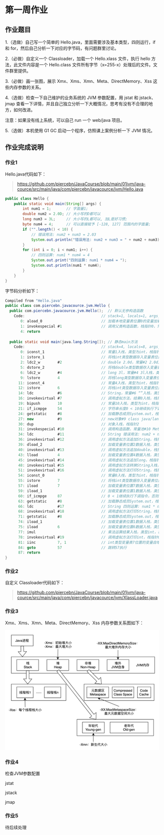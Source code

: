 # 第一周作业

## 作业题目

1.（选做）自己写一个简单的 Hello.java，里面需要涉及基本类型，四则运行，if 和 for，然后自己分析一下对应的字节码，有问题群里讨论。

2.（必做）自定义一个 Classloader，加载一个 Hello.xlass 文件，执行 hello 方法，此文件内容是一个 Hello.class 文件所有字节（x=255-x）处理后的文件。文件群里提供。

3.（必做）画一张图，展示 Xmx、Xms、Xmn、Meta、DirectMemory、Xss 这些内存参数的关系。

4.（选做）检查一下自己维护的业务系统的 JVM 参数配置，用 jstat 和 jstack、jmap 查看一下详情，并且自己独立分析一下大概情况，思考有没有不合理的地方，如何改进。

注意：如果没有线上系统，可以自己 run 一个 web/java 项目。

5.（选做）本机使用 G1 GC 启动一个程序，仿照课上案例分析一下 JVM 情况。

## 作业完成说明

### 作业1

Hello.java代码如下：

> https://github.com/piercebn/JavaCourse/blob/main/01jvm/java-cource/src/main/java/com/piercebn/javacource/jvm/Hello.java

```java
public class Hello {
    public static void main(String[] args) {
        int num1 = 1;       // 字面量1;
        double num2 = 2.0D; // 大小写的D都可以
        long num3 = 3L;     // 大小写的L都可以, 加L是好习惯;
        byte num4 = 4;      // 可以直接赋予 [-128, 127] 范围内的字面量;
        if ("".length() < 10) {
            // 错误用法: num2 + num3 = 2.03
            System.out.println("错误用法: num2 + num3 = " + num2 + num3);
        }
        for (int i = 0; i < num1; i++) {
            // 四则运算: num1 * num4 = 4
            System.out.print("四则运算: num1 * num4 = ");
            System.out.println(num1 * num4);
        }
    }
}
```

字节码分析如下：

```java
Compiled from "Hello.java"
public class com.piercebn.javacource.jvm.Hello {
  public com.piercebn.javacource.jvm.Hello();  // 默认无参构造函数
    Code:                                   // stack=1, locals=1, args_size=1
       0: aload_0                           // 加载本地变量表位置0的变量加载到栈上，类型为类Hello引用，栈指针1
       1: invokespecial #1                  // 调用父类构造函数，栈指针0，常量池#1 Method java/lang/Object."<init>":()V
       4: return

  public static void main(java.lang.String[]); // 静态main方法
    Code:                                   // stack=4, locals=8, args_size=1
       0: iconst_1                          // 常量1入栈，类型为int，栈指针1
       1: istore_1                          // 将栈int类型数据存入变量表位置1，栈指针0
       2: ldc2_w        #2                  // double 2.0d，常量#2 2.0d入栈，类型为double，栈指针2
       5: dstore_2                          // 将栈double类型数据存入变量表位置2，栈指针0
       6: ldc2_w        #4                  // long 3l，常量#4 3l入栈，类型为long，栈指针2
       9: lstore        4                   // 将栈long类型数据存入变量表位置4，栈指针0
      11: iconst_4                          // 常量4入栈，类型为int，栈指针1
      12: istore        6                   // 将栈int类型数据存入变量表位置6，栈指针0
      14: ldc           #6                  // String，常量#6 “”入栈，类型为String，栈指针1
      16: invokevirtual #7                  // 调用虚拟方法，结果0入栈，栈指针1，常量池#7 Method java/lang/String.length:()I
      19: bipush        10                  // 常量10入栈，类型为int，栈指针2
      21: if_icmpge     54                  // 字符串长度0 < 10继续执行下调指令，否则跳转到54执行，栈指针0
      24: getstatic     #8                  // 加载静态成员System.out，栈指针1，常量池#8 Field java/lang/System.out:Ljava/io/PrintStream;
      27: new           #9                  // new对象#9 class java/lang/StringBuilder
      30: dup                               // 对象入栈，栈指针2
      31: invokespecial #10                 // 调用构造函数，常量池#10 Method java/lang/StringBuilder."<init>":()V
      34: ldc           #11                 // String 错误用法: num2 + num3 =，常量#11入栈，类型为String，栈指针3
      36: invokevirtual #12                 // 调用虚拟方法追加String，栈指针2，常量池#12 Method java/lang/StringBuilder.append:(Ljava/lang/String;)Ljava/lang/StringBuilder;
      39: dload_2                           // 加载变量表位置2数据入栈，类型double，栈指针4
      40: invokevirtual #13                 // 调用虚拟方法追加double，栈指针2，常量池#13 Method java/lang/StringBuilder.append:(D)Ljava/lang/StringBuilder;
      43: lload         4                   // 加载变量表位置4数据入栈，类型long，栈指针4
      45: invokevirtual #14                 // 调用虚拟方法追加long，栈指针2，常量池#14 Method java/lang/StringBuilder.append:(J)Ljava/lang/StringBuilder;
      48: invokevirtual #15                 // 调用虚拟方法转换String入栈，栈指针2，常量池#15 Method java/lang/StringBuilder.toString:()Ljava/lang/String;
      51: invokevirtual #16                 // 调用虚拟方法打印String，栈指针0，常量池#16 Method java/io/PrintStream.println:(Ljava/lang/String;)V
      54: iconst_0                          // 常量0入栈，类型为int，栈指针1
      55: istore        7                   // 将栈int类型数据存入变量表位置7，栈指针0
      57: iload         7                   // 加载变量表位置7数据入栈，类型int，栈指针1
      59: iload_1                           // 加载变量表位置1数据入栈，类型int，栈指针2
      60: if_icmpge     87                  // 0 < 1继续执行下调指令，否则跳转到87执行，栈指针0
      63: getstatic     #8                  // 加载静态成员System.out，栈指针1，常量池#8 Field java/lang/System.out:Ljava/io/PrintStream;
      66: ldc           #17                 // String 四则运算: num1 * num4 =，常量#17入栈，类型为String，栈指针2
      68: invokevirtual #18                 // 调用虚拟方法打印String，栈指针0，常量池#18 Method java/io/PrintStream.print:(Ljava/lang/String;)V
      71: getstatic     #8                  // 加载静态成员System.out，栈指针1，常量池#8 Field java/lang/System.out:Ljava/io/PrintStream;
      74: iload_1                           // 加载变量表位置1数据入栈，类型int，栈指针2
      75: iload         6                   // 加载变量表位置6数据入栈，类型int，栈指针3
      77: imul                              // 乘法运算结果入栈，类型int，栈指针2
      78: invokevirtual #19                 // 调用虚拟方法打印int，栈指针0，常量池#19 Method java/io/PrintStream.println:(I)V
      81: iinc          7, 1                // int类型变量表7位置的变量自增1，自增后数值为1
      84: goto          57                  // 跳转57执行
      87: return
}
```

### 作业2

自定义 Classloader代码如下：

> https://github.com/piercebn/JavaCourse/blob/main/01jvm/java-cource/src/main/java/com/piercebn/javacource/jvm/XlassLoader.java

### 作业3

Xmx、Xms、Xmn、Meta、DirectMemory、Xss 内存参数关系图如下：

<img src="01jvm/images/image-jvm-memory.png" alt="image-jvm-memory" style="zoom:60%;" />



### 作业4

检查JVM参数配置

 jstat 

jstack

jmap 

### 作业5

待后续处理

